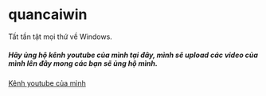 # quancaiwin
Tất tần tật mọi thứ về Windows.
##### Hãy ủng hộ kênh youtube của mình tại đây, mình sẽ upload các video của mình lên đây mong các bạn sẽ ủng hộ mình.
[Kênh youtube của mình](https://www.youtube.com/channel/UCgHyAVPzczuOs-M5tdRhKLg)
